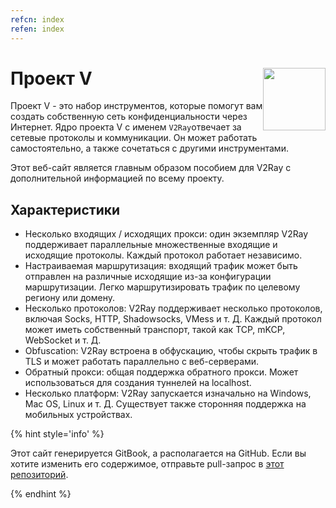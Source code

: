 ```yaml
---
refcn: index
refen: index
---
```

# Проект V <img style="float: right;" width="100" height="100" src="/resources/v2ray_1024.png" />

Проект V - это набор инструментов, которые помогут вам создать собственную сеть конфиденциальности через Интернет. Ядро проекта V с именем `V2Ray`отвечает за сетевые протоколы и коммуникации. Он может работать самостоятельно, а также сочетаться с другими инструментами.

Этот веб-сайт является главным образом пособием для V2Ray с дополнительной информацией по всему проекту.

## Характеристики

* Несколько входящих / исходящих прокси: один экземпляр V2Ray поддерживает параллельные множественные входящие и исходящие протоколы. Каждый протокол работает независимо.
* Настраиваемая маршрутизация: входящий трафик может быть отправлен на различные исходящие из-за конфигурации маршрутизации. Легко маршрутизировать трафик по целевому региону или домену.
* Несколько протоколов: V2Ray поддерживает несколько протоколов, включая Socks, HTTP, Shadowsocks, VMess и т. Д. Каждый протокол может иметь собственный транспорт, такой как TCP, mKCP, WebSocket и т. Д.
* Obfuscation: V2Ray встроена в обфускацию, чтобы скрыть трафик в TLS и может работать параллельно с веб-серверами.
* Обратный прокси: общая поддержка обратного прокси. Может использоваться для создания туннелей на localhost.
* Несколько платформ: V2Ray запускается изначально на Windows, Mac OS, Linux и т. Д. Существует также сторонняя поддержка на мобильных устройствах.

{% hint style='info' %}

Этот сайт генерируется GitBook, а располагается на GitHub. Если вы хотите изменить его содержимое, отправьте pull-запрос в [этот репозиторий](https://github.com/v2ray/manual).

{% endhint %}